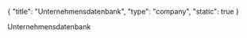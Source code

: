{
    "title": "Unternehmensdatenbank",
    "type": "company",
    "static": true
}
 
Unternehmensdatenbank
